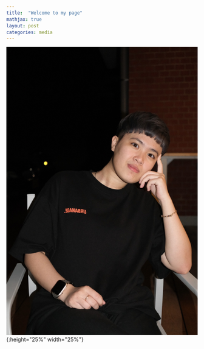 ```yaml
---
title:  "Welcome to my page"
mathjax: true
layout: post
categories: media
---
```


![image](/assets/photo.jpg){:height="25%" width="25%"}
